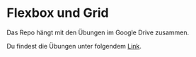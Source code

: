 # Flexbox und Grid

Das Repo hängt mit den Übungen im Google Drive zusammen.

Du findest die Übungen unter folgendem [Link](https://docs.google.com/document/d/1-QmpS0LPk1G_rvYKOa_KnnvySfNP5_AXDb2zJ3FCzII/edit?usp=sharing).
